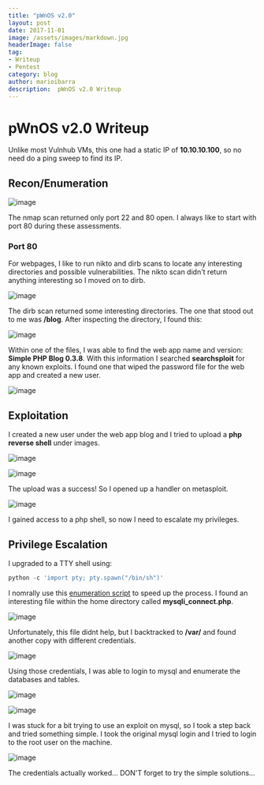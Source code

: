 ```yaml
---
title: "pWnOS v2.0"
layout: post
date: 2017-11-01
image: /assets/images/markdown.jpg
headerImage: false
tag:
- Writeup
- Pentest
category: blog
author: marioibarra
description:  pWnOS v2.0 Writeup
---
```


# pWnOS v2.0 Writeup

Unlike most Vulnhub VMs, this one had a static IP of **10.10.10.100**, so no need do a ping sweep to find its IP.


## Recon/Enumeration

![image](/assets/images/pWnOS2/nmap.png)

The nmap scan returned only port 22 and 80 open.  I always like to start with port 80 during these assessments.


### Port 80

For webpages, I like to run nikto and dirb scans to locate any interesting directories and possible vulnerabilities.  The nikto scan didn't return anything interesting so I moved on to dirb.

![image](/assets/images/pWnOS2/dirb.png)

The dirb scan returned some interesting directories.  The one that stood out to me was **/blog**.  After inspecting the directory, I found this:

![image](/assets/images/pWnOS2/docs.png)

Within one of the files, I was able to find the web app name and version: **Simple PHP Blog 0.3.8**.  With this information I searched **searchsploit** for any known exploits.  I found one that wiped the password file for the web app and created a new user.

![image](/assets/images/pWnOS2/user.png)


## Exploitation

I created a new user under the web app blog and I tried to upload a **php reverse shell** under images.

![image](/assets/images/pWnOS2/upload.png)


![image](/assets/images/pWnOS2/uploaded-shell.png)

The upload was a success! So I opened up a handler on metasploit.

![image](/assets/images/pWnOS2/meterpreter.png)

I gained access to a php shell, so now I need to escalate my privileges.  


## Privilege Escalation


I upgraded to a TTY shell using:

```python
python -c 'import pty; pty.spawn("/bin/sh")'
```

I nomrally use this [enumeration script](https://github.com/rebootuser/LinEnum) to speed up the process.
I found an interesting file within the home directory called <b>mysqli_connect.php</b>.

![image](/assets/images/pWnOS2/mysqli.png)

Unfortunately, this file didnt help, but I backtracked to <b>/var/</b> and found another copy with different credentials.

![image](/assets/images/pWnOS2/mysqli2.png)

Using those credentials, I was able to login to mysql and enumerate the databases and tables.


![image](/assets/images/pWnOS2/sql-login.png)


![image](/assets/images/pWnOS2/tables2.png)


I was stuck for a bit trying to use an exploit on mysql, so I took a step back and tried something simple.  I took the original mysql login and I tried to login to the root user on the machine.

![image](/assets/images/pWnOS2/root.png)

The credentials actually worked... DON'T forget to try the simple solutions...  